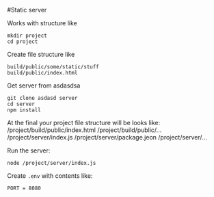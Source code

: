 #Static server

Works with structure like

    mkdir project
    cd project
    
Create file structure like

    build/public/some/static/stuff
    build/public/index.html
    
Get server from asdasdsa 

    git clone asdasd server
    cd server
    npm install
    
At the final your project file structure will be looks like:
    /project/build/public/index.html
    /project/build/public/...
    /project/server/index.js
    /project/server/package.jeon
    /project/server/...
    
Run the server:

    node /project/server/index.js
    
    
Create `.env` with contents like:

    PORT = 8080
